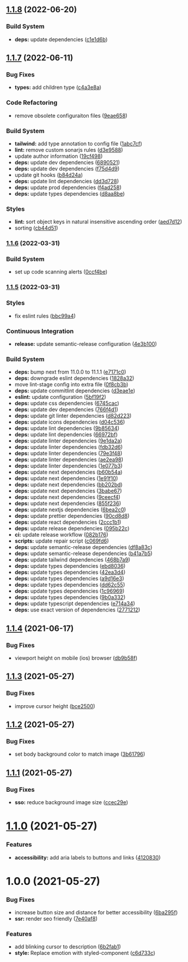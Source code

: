 ## [1.1.8](https://github.com/simongolms/gol.ms/compare/v1.1.7...v1.1.8) (2022-06-20)


### Build System

* **deps:** update dependencies ([c1e1d6b](https://github.com/simongolms/gol.ms/commit/c1e1d6bd89b51700bea3c2b71f4852e8ff658765))

## [1.1.7](https://github.com/simongolms/gol.ms/compare/v1.1.6...v1.1.7) (2022-06-11)


### Bug Fixes

* **types:** add children type ([c4a3e8a](https://github.com/simongolms/gol.ms/commit/c4a3e8a51c2c3207813ee0868258206164549cee))


### Code Refactoring

* remove obsolete configuraiton files ([9eae658](https://github.com/simongolms/gol.ms/commit/9eae65839aa6eb37a3c3c549633bc53d07c7c7d3))


### Build System

* **tailwind:** add type annotation to config file ([1abc7cf](https://github.com/simongolms/gol.ms/commit/1abc7cf4be92eee3b1a53110cf30b8ef00b1e034))
* **lint:** remove custom sonarjs rules ([d3e9588](https://github.com/simongolms/gol.ms/commit/d3e9588930f3fd1829e817323b208a8f7b722ece))
* update author information ([19cf498](https://github.com/simongolms/gol.ms/commit/19cf49899b77ea1a76d383eeadbedb159d94a5ac))
* **deps:** update dev dependencies ([6890521](https://github.com/simongolms/gol.ms/commit/68905216c24995d80a1fe07d96532cb1d38ea96c))
* **deps:** update dev dependencies ([f75d4d9](https://github.com/simongolms/gol.ms/commit/f75d4d9bf8779a7fec7158dd3c11abdce7d3ad78))
* update git hooks ([b84d24a](https://github.com/simongolms/gol.ms/commit/b84d24a8ef46d20c180e5b89d569c804c3854da5))
* **deps:** update lint dependencies ([dd3d728](https://github.com/simongolms/gol.ms/commit/dd3d72895be79e15cf1124f0852582e876496db2))
* **deps:** update prod dependencies ([f4ad258](https://github.com/simongolms/gol.ms/commit/f4ad258aaf0834c01577f2d99fc44944574bffe8))
* **deps:** update types dependencies ([d8aa8be](https://github.com/simongolms/gol.ms/commit/d8aa8beb1c7a190c4299e3f39e8d337f2bd0d209))


### Styles

* **lint:** sort object keys in natural insensitive ascending order ([aed7d12](https://github.com/simongolms/gol.ms/commit/aed7d1297a15586d0980db65fcbd5dcc3771b8d6))
* sorting ([cb44d51](https://github.com/simongolms/gol.ms/commit/cb44d5170a3012626fd9cf89f632104e24ba2596))

### [1.1.6](https://github.com/simongolms/gol.ms/compare/v1.1.5...v1.1.6) (2022-03-31)


### Build System

* set up code scanning alerts ([0ccf4be](https://github.com/simongolms/gol.ms/commit/0ccf4be5c435b68ac5829285242e5e86f79d1105))

### [1.1.5](https://github.com/simongolms/gol.ms/compare/v1.1.4...v1.1.5) (2022-03-31)


### Styles

* fix eslint rules ([bbc99a4](https://github.com/simongolms/gol.ms/commit/bbc99a48d40185d377e35ca3e6df9c120b2a0a0b))


### Continuous Integration

* **release:** update semantic-release configuration ([4e3b100](https://github.com/simongolms/gol.ms/commit/4e3b10075c637b7a08fe5bf5d62e82607c9b55a3))


### Build System

* **deps:** bump next from 11.0.0 to 11.1.1 ([e7171c0](https://github.com/simongolms/gol.ms/commit/e7171c01db10637ae356d1c29ea1634ee2a9cd7a))
* **deps:** downgrade eslint dependencies ([1828a32](https://github.com/simongolms/gol.ms/commit/1828a329cb5b7b05487d11117a01b06f29d2982f))
* move lint-stage config into extra file ([0f8cb3b](https://github.com/simongolms/gol.ms/commit/0f8cb3bfa56f15ea4e2e8e1ff35b1b1621c4607d))
* **deps:** update commitlint dependencies ([d3eae1e](https://github.com/simongolms/gol.ms/commit/d3eae1e829faf0d81405ffdfac454f72354226d6))
* **eslint:** update configuration ([5bf19f2](https://github.com/simongolms/gol.ms/commit/5bf19f2b1e9efa429f6a60654f6646c1fb6084ab))
* **deps:** update css dependencies ([6745cac](https://github.com/simongolms/gol.ms/commit/6745cacbfa2b62ca73ac45975ff55583e452b8c4))
* **deps:** update dev dependencies ([766f4d1](https://github.com/simongolms/gol.ms/commit/766f4d1ddad4cd414b4103c360a598894e9075dd))
* **deps:** update git linter dependencies ([d82d223](https://github.com/simongolms/gol.ms/commit/d82d223ae7633c369aa515acbdf112c0a6c68bca))
* **deps:** update icons dependencies ([d04c536](https://github.com/simongolms/gol.ms/commit/d04c536a9b8ccf5f832ae5bd730e80115b7d7295))
* **deps:** update lint dependencies ([9b85634](https://github.com/simongolms/gol.ms/commit/9b85634961cb97f1910713b90cbeee824ea2dde9))
* **deps:** update lint dependencies ([66972bf](https://github.com/simongolms/gol.ms/commit/66972bf94984ac4f7a6745050b6be57ddf7a8ca2))
* **deps:** update linter dependencies ([9e1da2a](https://github.com/simongolms/gol.ms/commit/9e1da2abac3cd8026f29cd3d9b2d0ece51407062))
* **deps:** update linter dependencies ([fdb32d6](https://github.com/simongolms/gol.ms/commit/fdb32d66f498049e4ce22720a4f37b4afd916f32))
* **deps:** update linter dependencies ([79e3f48](https://github.com/simongolms/gol.ms/commit/79e3f480113402ca5a2cfb24d13edc1d18ba0ec7))
* **deps:** update linter dependencies ([ae2ea98](https://github.com/simongolms/gol.ms/commit/ae2ea981c8262c667eca00e2fcae4a3c9b6f3304))
* **deps:** update linter dependencies ([1e077b3](https://github.com/simongolms/gol.ms/commit/1e077b358ad3939670f6ae19328941229bca8505))
* **deps:** update next dependencies ([b60b54a](https://github.com/simongolms/gol.ms/commit/b60b54ad4b8bf8892625a6011d903cf720e96730))
* **deps:** update next dependencies ([1e91f10](https://github.com/simongolms/gol.ms/commit/1e91f10182fb8941f792b31ff5ba8aa3465d4796))
* **deps:** update next dependencies ([bb202bd](https://github.com/simongolms/gol.ms/commit/bb202bdae2ef5961bca84cf69387566e02226c14))
* **deps:** update next dependencies ([3babe67](https://github.com/simongolms/gol.ms/commit/3babe67dad7b1260f629e5dd5a910f3c1224478f))
* **deps:** update next dependencies ([9ceecf4](https://github.com/simongolms/gol.ms/commit/9ceecf43669e2806b0b5ebfeb8e73d9a28ff3208))
* **deps:** update next dependencies ([855f236](https://github.com/simongolms/gol.ms/commit/855f236cc11e37cb2740e166f8d46da4945fb235))
* **deps:** update nextjs dependencies ([6bea2c0](https://github.com/simongolms/gol.ms/commit/6bea2c0dc9147d90b34b8558dfa8aa2f7597696f))
* **deps:** update prettier dependencies ([90cd8d8](https://github.com/simongolms/gol.ms/commit/90cd8d8622675b646ef5d70b338f991b714eb9cc))
* **deps:** update react dependencies ([2ccc1b1](https://github.com/simongolms/gol.ms/commit/2ccc1b1620661f825a122c74e5e99ea4153babcf))
* **deps:** update release dependencies ([095b22c](https://github.com/simongolms/gol.ms/commit/095b22cdb746e57de66d649f0fe098fd41f704ac))
* **ci:** update release workflow ([082b176](https://github.com/simongolms/gol.ms/commit/082b1764041ab8078e2da678e29417479312f2c1))
* **scripts:** update repair script ([c069fd6](https://github.com/simongolms/gol.ms/commit/c069fd6fb800fb00b6141359925c3d9254d0b947))
* **deps:** update semantic-release dependencies ([df8a83c](https://github.com/simongolms/gol.ms/commit/df8a83c45b58b295b5b596101dbce061b7c18206))
* **deps:** update semantic-release dependencies ([b41a7b5](https://github.com/simongolms/gol.ms/commit/b41a7b53f1e9bc58a1dd9ddf319f5e63b7f4e0be))
* **deps:** update tailwind dependencies ([468b7a9](https://github.com/simongolms/gol.ms/commit/468b7a9a67e2a191d56dc51af321b6eaaeae3c5e))
* **deps:** update types dependencies ([ebd8036](https://github.com/simongolms/gol.ms/commit/ebd8036cda07ff04ba9546d73a12e0920ff31693))
* **deps:** update types dependencies ([42ea3d4](https://github.com/simongolms/gol.ms/commit/42ea3d4f6eeef170bdd01d3656e60b4fd256e5d3))
* **deps:** update types dependencies ([a9d16e3](https://github.com/simongolms/gol.ms/commit/a9d16e3567a6f02f80f4547e5fdea48002c74c7b))
* **deps:** update types dependencies ([dd62c55](https://github.com/simongolms/gol.ms/commit/dd62c55e84be23b123a658086dfbe2c9e419a481))
* **deps:** update types dependencies ([1c96969](https://github.com/simongolms/gol.ms/commit/1c9696967603e8112c775c3222a2ca3d10e01654))
* **deps:** update types dependencies ([9b0a332](https://github.com/simongolms/gol.ms/commit/9b0a332412a3aced693cb63f69c62e9a6b916224))
* **deps:** update typescript dependencies ([e714a34](https://github.com/simongolms/gol.ms/commit/e714a3405135420c085b992efa5c8967560ac058))
* **deps:** use exact version of dependencies ([2771212](https://github.com/simongolms/gol.ms/commit/2771212d31c040c94c6beefc2464892178eeb927))

## [1.1.4](https://github.com/simongolms/gol.ms/compare/v1.1.3...v1.1.4) (2021-06-17)


### Bug Fixes

* viewport height on mobile (ios) browser ([db9b58f](https://github.com/simongolms/gol.ms/commit/db9b58f1832569bda854cf700816def6253d4934))

## [1.1.3](https://github.com/simongolms/gol.ms/compare/v1.1.2...v1.1.3) (2021-05-27)


### Bug Fixes

* improve cursor height ([bce2500](https://github.com/simongolms/gol.ms/commit/bce250086ef2b2f6a6c7f2043f1954756184b644))

## [1.1.2](https://github.com/simongolms/gol.ms/compare/v1.1.1...v1.1.2) (2021-05-27)


### Bug Fixes

* set body background color to match image ([3b61796](https://github.com/simongolms/gol.ms/commit/3b61796ed8daf7a28eb8a5908acc8e594cd69d5d))

## [1.1.1](https://github.com/simongolms/gol.ms/compare/v1.1.0...v1.1.1) (2021-05-27)


### Bug Fixes

* **sso:** reduce background image size ([ccec29e](https://github.com/simongolms/gol.ms/commit/ccec29e164f2b7da15fd15f05f03cac6df4273e2))

# [1.1.0](https://github.com/simongolms/gol.ms/compare/v1.0.0...v1.1.0) (2021-05-27)


### Features

* **accessibility:** add aria labels to buttons and links ([4120830](https://github.com/simongolms/gol.ms/commit/41208304d390d764612949bbf259acf975a4306c))

# 1.0.0 (2021-05-27)


### Bug Fixes

* increase button size and distance for better accessibility ([6ba295f](https://github.com/simongolms/gol.ms/commit/6ba295f6a2ddff66bdff12e918840e09dcdf7b0a))
* **ssr:** render seo friendly ([7e40af8](https://github.com/simongolms/gol.ms/commit/7e40af835ca45619abf1a21a4851c4a214e8bee1))


### Features

* add blinking cursor to description ([6b2fab1](https://github.com/simongolms/gol.ms/commit/6b2fab17f8dbfad032aaae51f027502d5daec2a1))
* **style:** Replace emotion with styled-component ([c6d733c](https://github.com/simongolms/gol.ms/commit/c6d733c1dc859f186633f7d8941ab4dccd7c3a14))
